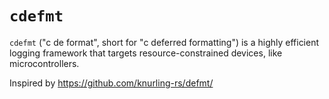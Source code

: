 # `cdefmt`

`cdefmt` ("c de format", short for "c deferred formatting") is a highly efficient logging framework that targets resource-constrained devices, like microcontrollers.

Inspired by <https://github.com/knurling-rs/defmt/>
